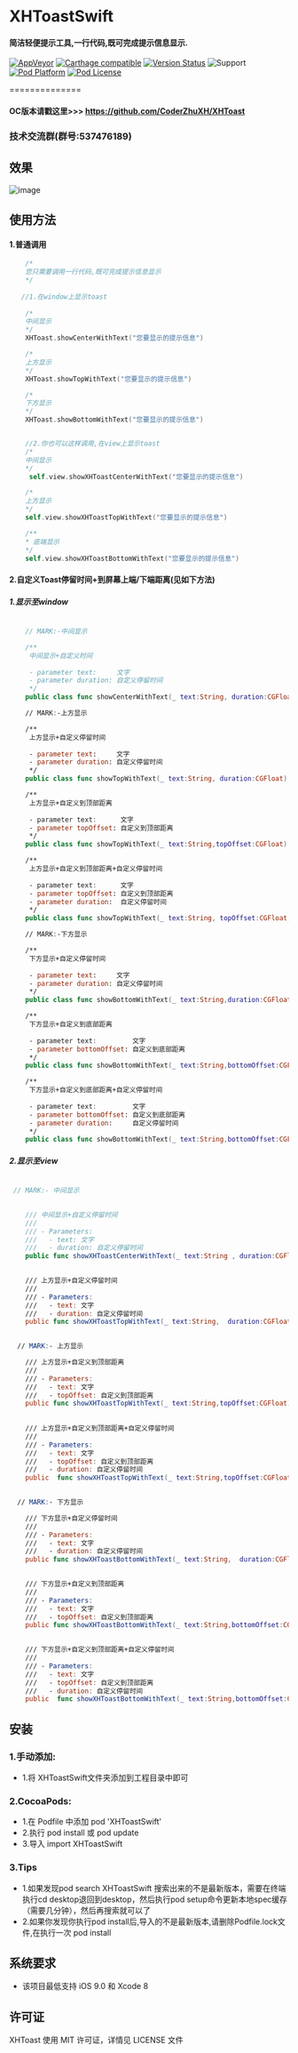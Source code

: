 # XHToastSwift
#### 简洁轻便提示工具,一行代码,既可完成提示信息显示.

[![AppVeyor](https://img.shields.io/appveyor/ci/gruntjs/grunt.svg?maxAge=2592000)](https://github.com/CoderZhuXH/XHToastSwift)
[![Carthage compatible](https://img.shields.io/badge/Carthage-compatible-4BC51D.svg?style=flat)](https://github.com/CoderZhuXH/XHToastSwift)
[![Version Status](https://img.shields.io/cocoapods/v/XHToastSwift.svg?style=flat)](http://cocoadocs.org/docsets/XHToastSwift)
![Support](https://img.shields.io/badge/support-iOS%209%2B-brightgreen.svg)
[![Pod Platform](https://img.shields.io/cocoapods/p/XHToastSwift.svg?style=flat)](http://cocoadocs.org/docsets/XHToastSwift)
[![Pod License](https://img.shields.io/cocoapods/l/XHToastSwift.svg?style=flat)](https://github.com/CoderZhuXH/XHToastSwift/blob/master/LICENSE)

==============

#### OC版本请戳这里>>> https://github.com/CoderZhuXH/XHToast
### 技术交流群(群号:537476189)

## 效果
![image](https://github.com/CoderZhuXH/XHToastSwift/blob/master/DEMO.gif)

## 使用方法
#### 1.普通调用
```swift
    /*
    您只需要调用一行代码,既可完成提示信息显示
    */
   
   //1.在window上显示toast
 
    /*
    中间显示
    */
    XHToast.showCenterWithText("您要显示的提示信息")

    /*
    上方显示
    */
    XHToast.showTopWithText("您要显示的提示信息")

    /*
    下方显示
    */
    XHToast.showBottomWithText("您要显示的提示信息")


    //2.你也可以这样调用,在view上显示toast
    /*
    中间显示
    */
     self.view.showXHToastCenterWithText("您要显示的提示信息")

    /*
    上方显示
    */
    self.view.showXHToastTopWithText("您要显示的提示信息")

    /**
    * 底端显示
    */
    self.view.showXHToastBottomWithText("您要显示的提示信息")

```
#### 2.自定义Toast停留时间+到屏幕上端/下端距离(见如下方法)
##### 1.显示至window
```swift

    // MARK:-中间显示

    /**
     中间显示+自定义时间
     
     - parameter text:     文字
     - parameter duration: 自定义停留时间
     */
    public class func showCenterWithText(_ text:String, duration:CGFloat)

    // MARK:-上方显示

    /**
     上方显示+自定义停留时间
     
     - parameter text:     文字
     - parameter duration: 自定义停留时间
     */
    public class func showTopWithText(_ text:String, duration:CGFloat)

    /**
     上方显示+自定义到顶部距离
     
     - parameter text:      文字
     - parameter topOffset: 自定义到顶部距离
     */
    public class func showTopWithText(_ text:String,topOffset:CGFloat)

    /**
     上方显示+自定义到顶部距离+自定义停留时间
     
     - parameter text:      文字
     - parameter topOffset: 自定义到顶部距离
     - parameter duration:  自定义停留时间
     */
    public class func showTopWithText(_ text:String, topOffset:CGFloat,duration:CGFloat)

    // MARK:-下方显示

    /**
     下方显示+自定义停留时间
     
     - parameter text:     文字
     - parameter duration: 自定义停留时间
     */
    public class func showBottomWithText(_ text:String,duration:CGFloat)

    /**
     下方显示+自定义到底部距离
     
     - parameter text:         文字
     - parameter bottomOffset: 自定义到底部距离
     */
    public class func showBottomWithText(_ text:String,bottomOffset:CGFloat)

    /**
     下方显示+自定义到底部距离+自定义停留时间
     
     - parameter text:         文字
     - parameter bottomOffset: 自定义到底部距离
     - parameter duration:     自定义停留时间
     */
    public class func showBottomWithText(_ text:String,bottomOffset:CGFloat,duration:CGFloat)

```
##### 2.显示至view

```swift

 // MARK:- 中间显示
    

    /// 中间显示+自定义停留时间
    ///
    /// - Parameters:
    ///   - text: 文字
    ///   - duration: 自定义停留时间
    public func showXHToastCenterWithText(_ text:String , duration:CGFloat)

    
    /// 上方显示+自定义停留时间
    ///
    /// - Parameters:
    ///   - text: 文字
    ///   - duration: 自定义停留时间
    public func showXHToastTopWithText(_ text:String,  duration:CGFloat)

    
  // MARK:- 上方显示 

    /// 上方显示+自定义到顶部距离
    ///
    /// - Parameters:
    ///   - text: 文字
    ///   - topOffset: 自定义到顶部距离
    public func showXHToastTopWithText(_ text:String,topOffset:CGFloat)
    
    
    /// 上方显示+自定义到顶部距离+自定义停留时间
    ///
    /// - Parameters:
    ///   - text: 文字
    ///   - topOffset: 自定义到顶部距离
    ///   - duration: 自定义停留时间
    public  func showXHToastTopWithText(_ text:String,topOffset:CGFloat,duration:CGFloat) 
    

  // MARK:- 下方显示    

    /// 下方显示+自定义停留时间
    ///
    /// - Parameters:
    ///   - text: 文字
    ///   - duration: 自定义停留时间
    public func showXHToastBottomWithText(_ text:String,  duration:CGFloat)

    
    /// 下方显示+自定义到顶部距离
    ///
    /// - Parameters:
    ///   - text: 文字
    ///   - topOffset: 自定义到顶部距离
    public func showXHToastBottomWithText(_ text:String,bottomOffset:CGFloat)

    
    /// 下方显示+自定义到顶部距离+自定义停留时间
    ///
    /// - Parameters:
    ///   - text: 文字
    ///   - topOffset: 自定义到顶部距离
    ///   - duration: 自定义停留时间
    public  func showXHToastBottomWithText(_ text:String,bottomOffset:CGFloat,duration:CGFloat)


```
##  安装
### 1.手动添加:<br>
*   1.将 XHToastSwift文件夹添加到工程目录中即可<br>

### 2.CocoaPods:<br>
*   1.在 Podfile 中添加 pod 'XHToastSwift'<br>
*   2.执行 pod install 或 pod update<br>
*   3.导入 import XHToastSwift

### 3.Tips
*   1.如果发现pod search XHToastSwift 搜索出来的不是最新版本，需要在终端执行cd desktop退回到desktop，然后执行pod setup命令更新本地spec缓存（需要几分钟），然后再搜索就可以了
*   2.如果你发现你执行pod install后,导入的不是最新版本,请删除Podfile.lock文件,在执行一次 pod install

##  系统要求
*   该项目最低支持 iOS 9.0 和 Xcode 8

##  许可证
XHToast 使用 MIT 许可证，详情见 LICENSE 文件